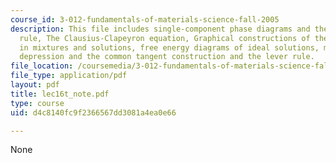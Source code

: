 ```yaml
---
course_id: 3-012-fundamentals-of-materials-science-fall-2005
description: This file includes single-component phase diagrams and the Gibbs phase
  rule, The Clausius-Clapeyron equation, Graphical constructions of the free energy
  in mixtures and solutions, free energy diagrams of ideal solutions, melting point
  depression and the common tangent construction and the lever rule.
file_location: /coursemedia/3-012-fundamentals-of-materials-science-fall-2005/d4c8140fc9f2366567dd3081a4ea0e66_lec16t_note.pdf
file_type: application/pdf
layout: pdf
title: lec16t_note.pdf
type: course
uid: d4c8140fc9f2366567dd3081a4ea0e66

---
```

None